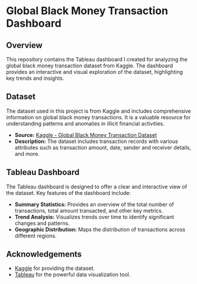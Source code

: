 # Global Black Money Transaction Dashboard


## Overview

This repository contains the Tableau dashboard I created for analyzing the global black money transaction dataset from Kaggle. The dashboard provides an interactive and visual exploration of the dataset, highlighting key trends and insights.

## Dataset

The dataset used in this project is from Kaggle and includes comprehensive information on global black money transactions. It is a valuable resource for understanding patterns and anomalies in illicit financial activities.

- **Source:** [Kaggle - Global Black Money Transaction Dataset](https://www.kaggle.com/your-dataset-link)
- **Description:** The dataset includes transaction records with various attributes such as transaction amount, date, sender and receiver details, and more.

## Tableau Dashboard

The Tableau dashboard is designed to offer a clear and interactive view of the dataset. Key features of the dashboard include:

- **Summary Statistics:** Provides an overview of the total number of transactions, total amount transacted, and other key metrics.
- **Trend Analysis:** Visualizes trends over time to identify significant changes and patterns.
- **Geographic Distribution:** Maps the distribution of transactions across different regions.


## Acknowledgements

- [Kaggle](https://www.kaggle.com) for providing the dataset.
- [Tableau](https://www.tableau.com) for the powerful data visualization tool.



